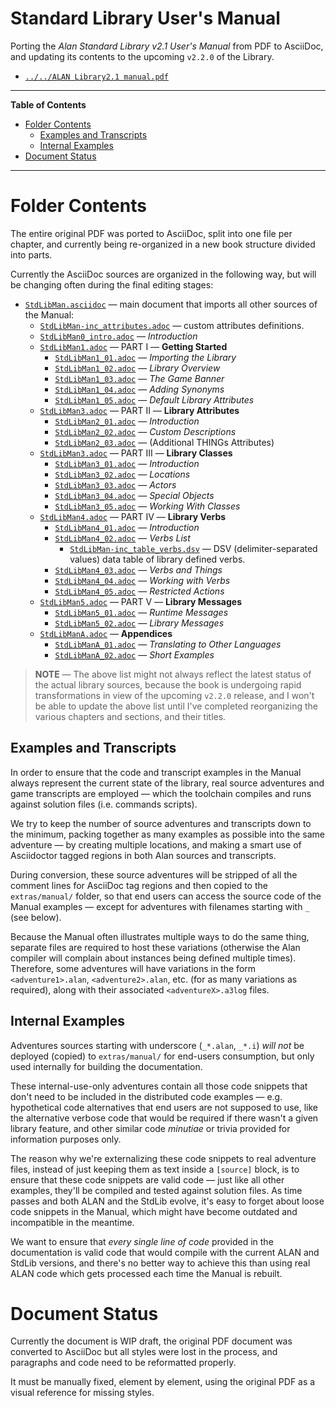 # Standard Library User's Manual

Porting the _Alan Standard Library v2.1 User's Manual_ from PDF to AsciiDoc, and updating its contents to the upcoming `v2.2.0` of the Library.

- [`../../ALAN Library2.1 manual.pdf`][Man PDF]

-----

**Table of Contents**

<!-- MarkdownTOC autolink="true" bracket="round" autoanchor="false" lowercase="only_ascii" uri_encoding="true" levels="1,2,3" -->

- [Folder Contents](#folder-contents)
    - [Examples and Transcripts](#examples-and-transcripts)
    - [Internal Examples](#internal-examples)
- [Document Status](#document-status)

<!-- /MarkdownTOC -->

-----


# Folder Contents

The entire original PDF was ported to AsciiDoc, split into one file per chapter, and currently being re-organized in a new book structure divided into parts.

Currently the AsciiDoc sources are organized in the following way, but will be changing often during the final editing stages:

- [`StdLibMan.asciidoc`][man] — main document that imports all other sources of the Manual:
    + [`StdLibMan-inc_attributes.adoc`][inc_attr] — custom attributes definitions.
    + [`StdLibMan0_intro.adoc`][man0] — _Introduction_
    + [`StdLibMan1.adoc`][man1] — PART I — __Getting Started__
        * [`StdLibMan1_01.adoc`][man1_1] — _Importing the Library_
        * [`StdLibMan1_02.adoc`][man1_2] — _Library Overview_
        * [`StdLibMan1_03.adoc`][man1_3] — _The Game Banner_
        * [`StdLibMan1_04.adoc`][man1_4] — _Adding Synonyms_
        * [`StdLibMan1_05.adoc`][man1_5] — _Default Library Attributes_
    + [`StdLibMan3.adoc`][man3] — PART II — __Library Attributes__
        * [`StdLibMan2_01.adoc`][man2_1] — _Introduction_
        * [`StdLibMan2_02.adoc`][man2_2] — _Custom Descriptions_
        * [`StdLibMan2_03.adoc`][man2_3] — (Additional THINGs Attributes)
    + [`StdLibMan3.adoc`][man3] — PART III — __Library Classes__
        * [`StdLibMan3_01.adoc`][man3_1] — _Introduction_
        * [`StdLibMan3_02.adoc`][man3_2] — _Locations_
        * [`StdLibMan3_03.adoc`][man3_3] — _Actors_
        * [`StdLibMan3_04.adoc`][man3_4] — _Special Objects_
        * [`StdLibMan3_05.adoc`][man3_5] — _Working With Classes_
    + [`StdLibMan4.adoc`][man4] — PART IV — __Library Verbs__
        * [`StdLibMan4_01.adoc`][man4_1] — _Introduction_
        * [`StdLibMan4_02.adoc`][man4_2] — _Verbs List_
            - [`StdLibMan-inc_table_verbs.dsv`][inc_verbs] — DSV (delimiter-separated values) data table of library defined verbs.
        * [`StdLibMan4_03.adoc`][man4_3] — _Verbs and Things_
        * [`StdLibMan4_04.adoc`][man4_4] — _Working with Verbs_
        * [`StdLibMan4_05.adoc`][man4_5] — _Restricted Actions_
    + [`StdLibMan5.adoc`][man5] — PART V — __Library Messages__
        * [`StdLibMan5_01.adoc`][man5_1] — _Runtime Messages_
        * [`StdLibMan5_02.adoc`][man5_2] — _Library Messages_
    + [`StdLibManA.adoc`][manA] — __Appendices__
        * [`StdLibManA_01.adoc`][manA_1] — _Translating to Other Languages_
        * [`StdLibManA_02.adoc`][manA_2] — _Short Examples_


> **NOTE** — The above list might not always reflect the latest status of the actual library sources, because the book is undergoing rapid transformations in view of the upcoming `v2.2.0` release, and I won't be able to update the above list until I've completed reorganizing the various chapters and sections, and their titles.


## Examples and Transcripts

In order to ensure that the code and transcript examples in the Manual always represent the current state of the library, real source adventures and game transcripts are employed — which the toolchain compiles and runs against solution files (i.e. commands scripts).

We try to keep the number of source adventures and transcripts down to the minimum, packing together as many examples as possible into the same adventure — by creating multiple locations, and making a smart use of Asciidoctor tagged regions in both Alan sources and transcripts.

During conversion, these source adventures will be stripped of all the comment lines for AsciiDoc tag regions and then copied to the `extras/manual/` folder, so that end users can access the source code of the Manual examples — except for adventures with filenames starting with `_` (see below).

Because the Manual often illustrates multiple ways to do the same thing, separate files are required to host these variations (otherwise the Alan compiler will complain about instances being defined multiple times).
Therefore, some adventures will have variations in the form `<adventure1>.alan`,  `<adventure2>.alan`, etc. (for as many variations as required), along with their associated `<adventureX>.a3log` files.

## Internal Examples

Adventures sources starting with underscore (`_*.alan`, `_*.i`) _will not_ be deployed (copied) to `extras/manual/` for end-users consumption, but only used internally for building the documentation.

These internal-use-only adventures contain all those code snippets that don't need to be included in the distributed code examples — e.g. hypothetical code alternatives that end users are not supposed to use, like the alternative verbose code that would be required if there wasn't a given library feature, and other similar code _minutiae_ or trivia provided for information purposes only.

The reason why we're externalizing these code snippets to real adventure files, instead of just keeping them as text inside a `[source]` block, is to ensure that these code snippets are valid code — just like all other examples, they'll be compiled and tested against solution files. As time passes and both ALAN and the StdLib evolve, it's easy to forget about loose code snippets in the Manual, which might have become outdated and incompatible in the meantime.

We want to ensure that _every single line of code_ provided in the documentation is valid code that would compile with the current ALAN and StdLib versions, and there's no better way to achieve this than using real ALAN code which gets processed each time the Manual is rebuilt.

# Document Status

Currently the document is WIP draft, the original PDF document was converted to AsciiDoc but all styles were lost in the process, and paragraphs and code need to be reformatted properly.

It must be manually fixed, element by element, using the original PDF as a visual reference for missing styles.

<!-----------------------------------------------------------------------------
                               REFERENCE LINKS
------------------------------------------------------------------------------>

[Man PDF]: ../../ALAN%20Library2.1%20manual.pdf "View the original PDF Manual"

<!-- Manual ADoc sources -->

[man]: ./StdLibMan.asciidoc
[man0]: ./StdLibMan0_intro.adoc

[man1]: ./StdLibMan1.adoc
[man1_1]: ./StdLibMan1_01.adoc
[man1_2]: ./StdLibMan1_02.adoc
[man1_3]: ./StdLibMan1_03.adoc
[man1_4]: ./StdLibMan1_04.adoc
[man1_5]: ./StdLibMan1_05.adoc

[man2]: ./StdLibMan2.adoc
[man2_1]: ./StdLibMan2_01.adoc
[man2_2]: ./StdLibMan2_02.adoc
[man2_3]: ./StdLibMan2_03.adoc

[man3]: ./StdLibMan3.adoc
[man3_1]: ./StdLibMan3_01.adoc
[man3_2]: ./StdLibMan3_02.adoc
[man3_3]: ./StdLibMan3_03.adoc
[man3_4]: ./StdLibMan3_04.adoc
[man3_5]: ./StdLibMan3_05.adoc

[man4]: ./StdLibMan4.adoc
[man4_1]: ./StdLibMan4_01.adoc
[man4_2]: ./StdLibMan4_02.adoc
[man4_3]: ./StdLibMan4_03.adoc
[man4_4]: ./StdLibMan4_04.adoc
[man4_5]: ./StdLibMan4_05.adoc

[man5]: ./StdLibMan5.adoc
[man5_1]: ./StdLibMan5_01.adoc
[man5_2]: ./StdLibMan5_02.adoc

[manA]: ./StdLibManA.adoc
[manA_1]: ./StdLibManA_01.adoc
[manA_2]: ./StdLibManA_02.adoc

[inc_attr]: ./StdLibMan-inc_attributes.adoc "View the source file with custom attributes definitions"

[inc_verbs]: ./StdLibMan-inc_table_verbs.dsv "View the DSV data table of the StdLib verbs"

<!-- EOF -->
